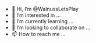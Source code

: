 - 👋 Hi, I’m @WalnussLetsPlay
- 👀 I’m interested in ...
- 🌱 I’m currently learning ...
- 💞️ I’m looking to collaborate on ...
- 📫 How to reach me ...

<!---
WalnussLetsPlay/WalnussLetsPlay is a ✨ special ✨ repository because its `README.md` (this file) appears on your GitHub profile.
You can click the Preview link to take a look at your changes.
--->
